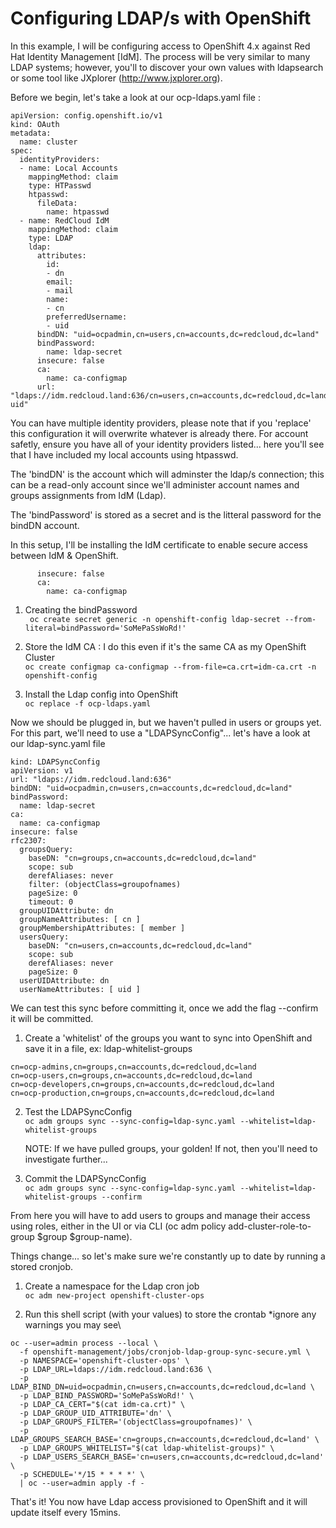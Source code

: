 # Configuring LDAP/s with OpenShift

In this example, I will be configuring access to OpenShift 4.x against Red Hat Identity Management [IdM]. The process will be very similar to many LDAP systems; however, you'll to discover your own values with ldapsearch or some tool like JXplorer (http://www.jxplorer.org).

Before we begin, let's take a look at our ocp-ldaps.yaml file :
```
apiVersion: config.openshift.io/v1
kind: OAuth
metadata:
  name: cluster
spec:
  identityProviders:
  - name: Local Accounts
    mappingMethod: claim
    type: HTPasswd
    htpasswd:
      fileData:
        name: htpasswd
  - name: RedCloud IdM
    mappingMethod: claim
    type: LDAP
    ldap:
      attributes:
        id:
        - dn
        email:
        - mail
        name:
        - cn
        preferredUsername:
        - uid
      bindDN: "uid=ocpadmin,cn=users,cn=accounts,dc=redcloud,dc=land"
      bindPassword:
        name: ldap-secret
      insecure: false
      ca:
        name: ca-configmap
      url: "ldaps://idm.redcloud.land:636/cn=users,cn=accounts,dc=redcloud,dc=land?uid"
```
You can have multiple identity providers, please note that if you 'replace' this configuration it will overwrite whatever is already there. For account safetly, ensure you have all of your identity providers listed... here you'll see that I have included my local accounts using htpasswd.

The 'bindDN' is the account which will adminster the ldap/s connection; this can be a read-only account since we'll administer account names and groups assignments from IdM (Ldap).

The 'bindPassword' is stored as a secret and is the litteral password for the bindDN account.

In this setup, I'll be installing the IdM certificate to enable secure access between IdM & OpenShift.
```
      insecure: false
      ca:
        name: ca-configmap
```

1. Creating the bindPassword \
` oc create secret generic -n openshift-config ldap-secret --from-literal=bindPassword='SoMePaSsWoRd!'`

2. Store the IdM CA : I do this even if it's the same CA as my OpenShift Cluster \
` oc create configmap ca-configmap --from-file=ca.crt=idm-ca.crt -n openshift-config `

3. Install the Ldap config into OpenShift \
` oc replace -f ocp-ldaps.yaml `

Now we should be plugged in, but we haven't pulled in users or groups yet. For this part, we'll need to use a "LDAPSyncConfig"... let's have a look at our ldap-sync.yaml file

```
kind: LDAPSyncConfig
apiVersion: v1
url: "ldaps://idm.redcloud.land:636"
bindDN: "uid=ocpadmin,cn=users,cn=accounts,dc=redcloud,dc=land"
bindPassword:
  name: ldap-secret 
ca:
  name: ca-configmap
insecure: false
rfc2307:
  groupsQuery:
    baseDN: "cn=groups,cn=accounts,dc=redcloud,dc=land"
    scope: sub
    derefAliases: never
    filter: (objectClass=groupofnames)
    pageSize: 0
    timeout: 0
  groupUIDAttribute: dn
  groupNameAttributes: [ cn ]
  groupMembershipAttributes: [ member ]
  usersQuery:
    baseDN: "cn=users,cn=accounts,dc=redcloud,dc=land"
    scope: sub
    derefAliases: never
    pageSize: 0
  userUIDAttribute: dn
  userNameAttributes: [ uid ]
```
We can test this sync before committing it, once we add the flag --confirm it will be committed.

1. Create a 'whitelist' of the groups you want to sync into OpenShift and save it in a file, ex: ldap-whitelist-groups
```
cn=ocp-admins,cn=groups,cn=accounts,dc=redcloud,dc=land
cn=ocp-users,cn=groups,cn=accounts,dc=redcloud,dc=land
cn=ocp-developers,cn=groups,cn=accounts,dc=redcloud,dc=land
cn=ocp-production,cn=groups,cn=accounts,dc=redcloud,dc=land
```
2. Test the LDAPSyncConfig \
` oc adm groups sync --sync-config=ldap-sync.yaml --whitelist=ldap-whitelist-groups `

    NOTE: If we have pulled groups, your golden! If not, then you'll need to investigate further...

3. Commit the LDAPSyncConfig \
` oc adm groups sync --sync-config=ldap-sync.yaml --whitelist=ldap-whitelist-groups --confirm `

From here you will have to add users to groups and manage their access using roles, either in the UI or via CLI (oc adm policy add-cluster-role-to-group $group $group-name).

Things change... so let's make sure we're constantly up to date by running a stored cronjob.

1. Create a namespace for the Ldap cron job \
` oc adm new-project openshift-cluster-ops `

2. Run this shell script (with your values) to store the crontab *ignore any warnings you may see\
```
oc --user=admin process --local \
  -f openshift-management/jobs/cronjob-ldap-group-sync-secure.yml \
  -p NAMESPACE='openshift-cluster-ops' \
  -p LDAP_URL=ldaps://idm.redcloud.land:636 \
  -p LDAP_BIND_DN=uid=ocpadmin,cn=users,cn=accounts,dc=redcloud,dc=land \
  -p LDAP_BIND_PASSWORD='SoMePaSsWoRd!' \
  -p LDAP_CA_CERT="$(cat idm-ca.crt)" \
  -p LDAP_GROUP_UID_ATTRIBUTE='dn' \
  -p LDAP_GROUPS_FILTER='(objectClass=groupofnames)' \
  -p LDAP_GROUPS_SEARCH_BASE='cn=groups,cn=accounts,dc=redcloud,dc=land' \
  -p LDAP_GROUPS_WHITELIST="$(cat ldap-whitelist-groups)" \
  -p LDAP_USERS_SEARCH_BASE='cn=users,cn=accounts,dc=redcloud,dc=land' \
  -p SCHEDULE='*/15 * * * *' \
  | oc --user=admin apply -f -
```

That's it! You now have Ldap access provisioned to OpenShift and it will update itself every 15mins.
